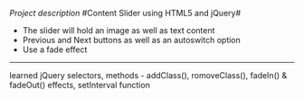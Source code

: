 _Project description_
#Content Slider using HTML5 and jQuery#
* The slider will hold an image as well as text content
* Previous and Next buttons as well as an autoswitch option
* Use a fade effect
- - - -
learned jQuery selectors, methods - addClass(), romoveClass(), fadeIn() & fadeOut() effects, setInterval function